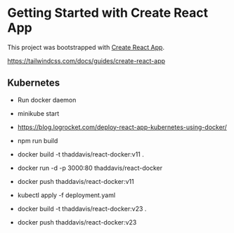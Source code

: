 # Getting Started with Create React App

This project was bootstrapped with [Create React App](https://github.com/facebook/create-react-app).

https://tailwindcss.com/docs/guides/create-react-app

## Kubernetes

- Run docker daemon
- minikube start
- https://blog.logrocket.com/deploy-react-app-kubernetes-using-docker/
- npm run build
- docker build -t thaddavis/react-docker:v11 .
- docker run -d -p 3000:80 thaddavis/react-docker
- docker push thaddavis/react-docker:v11

- kubectl apply -f deployment.yaml


- docker build -t thaddavis/react-docker:v23 .
- docker push thaddavis/react-docker:v23
